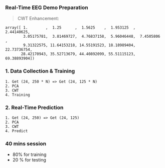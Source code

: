 ### Real-Time EEG Demo Preparation

> CWT Enhancement:  
```
array([ 1.        ,  1.25      ,  1.5625    ,  1.953125  ,  2.44140625,
        3.05175781,  3.81469727,  4.76837158,  5.96046448,  7.4505806 ,
        9.31322575, 11.64153218, 14.55191523, 18.18989404, 22.73736754,
       28.42170943, 35.52713679, 44.40892099, 55.51115123, 69.38893904])
```


### 1. Data Collection & Training
```
1. Get (24, 250 * N) => Get (24, 125 * N)
2. PCA
3. CWT
4. Training
```

### 2. Real-Time Prediction
```
1. Get (24, 250) => Get (24, 125)
2. PCA
3. CWT
4. Predict
```

### 40 mins session
- 80% for training
- 20 % for testing





